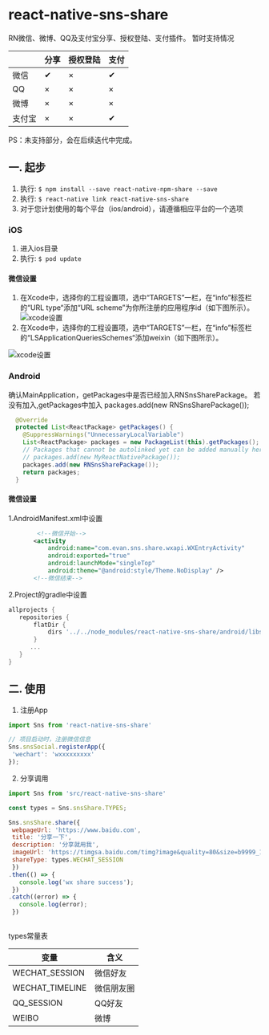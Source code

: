 # react-native-sns-share
RN微信、微博、QQ及支付宝分享、授权登陆、支付插件。
暂时支持情况


|             | 分享         | 授权登陆     | 支付         |
| ----------- | ----------- | ----------- | ----------- |
|微信          | ✔           | ×           | ✔           |
|QQ           |  ×          | ×           | ×           |
|微博          |  ×          | ×           | ×           |
|支付宝        |  ×          | ×           | ✔           |

PS：未支持部分，会在后续迭代中完成。

 ## 一. 起步
 
 1. 执行: `$ npm install --save react-native-npm-share --save`
 2. 执行: `$ react-native link react-native-sns-share`
 3. 对于您计划使用的每个平台（ios/android），请遵循相应平台的一个选项
 
 ### iOS
 1. 进入ios目录
 2. 执行: `$ pod update`
 
 #### 微信设置
 1. 在Xcode中，选择你的工程设置项，选中“TARGETS”一栏，在“info”标签栏的“URL type“添加“URL scheme”为你所注册的应用程序id（如下图所示）。
 ![xcode设置](https://res.wx.qq.com/op_res/qXIS1XaeAWkQxAJeyFfJPNQUfzVWbPnyqeYUTl3Q3rW1j29j5eQn4xaUNYXErjql)
 2. 在Xcode中，选择你的工程设置项，选中“TARGETS”一栏，在“info”标签栏的“LSApplicationQueriesSchemes“添加weixin（如下图所示）。
 
 ![xcode设置](http://mmbiz.qpic.cn/mmbiz_png/PiajxSqBRaEJsqKkSJGg4TLAxEIvWjtTfrHSbhE3zfbPzuuGzadu9FsWJuBNELsk1IuQucfx91ialTfpPhAF0grA/0?wx_fmt=png)
 
 ### Android
 确认MainApplication，getPackages中是否已经加入RNSnsSharePackage。
 若没有加入,getPackages中加入 packages.add(new RNSnsSharePackage());
  ```java
    @Override
    protected List<ReactPackage> getPackages() {
      @SuppressWarnings("UnnecessaryLocalVariable")
      List<ReactPackage> packages = new PackageList(this).getPackages();
      // Packages that cannot be autolinked yet can be added manually here, for example:
      // packages.add(new MyReactNativePackage());
      packages.add(new RNSnsSharePackage());
      return packages;
    }
```
 #### 微信设置
 1.AndroidManifest.xml中设置
 ```xml
         <!--微信开始-->
        <activity
            android:name="com.evan.sns.share.wxapi.WXEntryActivity"
            android:exported="true"
            android:launchMode="singleTop"
            android:theme="@android:style/Theme.NoDisplay" />
        <!--微信结束-->
 ```
 2.Project的gradle中设置
 
 ```gradle 
allprojects {
    repositories {
        flatDir {
            dirs '../../node_modules/react-native-sns-share/android/libs'
        }
       ...
    }
}
 ```
 ## 二. 使用
 
 1. 注册App
 ```js
import Sns from 'react-native-sns-share'

// 项目启动时，注册微信信息
Sns.snsSocial.registerApp({
  'wechart': 'wxxxxxxxxx'
});
```
2. 分享调用
 ```js
 import Sns from 'src/react-native-sns-share'
 
 const types = Sns.snsShare.TYPES;
 
 Sns.snsShare.share({
  webpageUrl: 'https://www.baidu.com',
  title: '分享一下',
  description: '分享就用我',
  imageUrl: 'https://timgsa.baidu.com/timg?image&quality=80&size=b9999_10000&sec=1568635646029&di=4f86fc970153b638fd4a404e2a780ed0&imgtype=0&src=http%3A%2F%2Fwww.cnr.cn%2Fjingji%2Ftxcj%2F20160727%2FW020160727318839106051.jpg',
  shareType: types.WECHAT_SESSION
  })
.then(() => {
    console.log('wx share success');
  })
.catch((error) => {
    console.log(error);
  })
      
 ```
types常量表

|    变量         |  含义        | 
| ----------- | ----------- |
|WECHAT_SESSION| 微信好友          | 
|WECHAT_TIMELINE| 微信朋友圈          | 
|QQ_SESSION| QQ好友          | 
|WEIBO| 微博          | 
